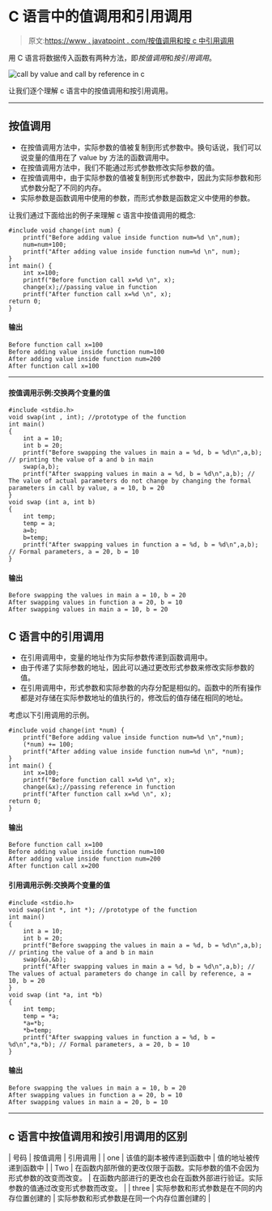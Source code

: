 # C 语言中的值调用和引用调用

> 原文:[https://www . javatpoint . com/按值调用和按 c 中引用调用](https://www.javatpoint.com/call-by-value-and-call-by-reference-in-c)

用 C 语言将数据传入函数有两种方法，即*按值调用*和*按引用调用*。

![call by value and call by reference in c](../Images/f95ed31c3190837ce384bb103398539c.png)

让我们逐个理解 c 语言中的按值调用和按引用调用。

* * *

## 按值调用

*   在按值调用方法中，实际参数的值被复制到形式参数中。换句话说，我们可以说变量的值用在了 value by 方法的函数调用中。
*   在按值调用方法中，我们不能通过形式参数修改实际参数的值。
*   在按值调用中，由于实际参数的值被复制到形式参数中，因此为实际参数和形式参数分配了不同的内存。
*   实际参数是函数调用中使用的参数，而形式参数是函数定义中使用的参数。

让我们通过下面给出的例子来理解 c 语言中按值调用的概念:

```
#include void change(int num) {  
    printf("Before adding value inside function num=%d \n",num);  
    num=num+100;  
    printf("After adding value inside function num=%d \n", num);  
}  
int main() {  
    int x=100;  
    printf("Before function call x=%d \n", x);  
    change(x);//passing value in function  
    printf("After function call x=%d \n", x);  
return 0;
} 
```

#### 输出

```
Before function call x=100
Before adding value inside function num=100
After adding value inside function num=200
After function call x=100

```

* * *

#### 按值调用示例:交换两个变量的值

```
#include <stdio.h>
void swap(int , int); //prototype of the function 
int main()
{
    int a = 10;
    int b = 20; 
    printf("Before swapping the values in main a = %d, b = %d\n",a,b); // printing the value of a and b in main
    swap(a,b);
    printf("After swapping values in main a = %d, b = %d\n",a,b); // The value of actual parameters do not change by changing the formal parameters in call by value, a = 10, b = 20
}
void swap (int a, int b)
{
    int temp; 
    temp = a;
    a=b;
    b=temp;
    printf("After swapping values in function a = %d, b = %d\n",a,b); // Formal parameters, a = 20, b = 10 
}

```

#### 输出

```
Before swapping the values in main a = 10, b = 20
After swapping values in function a = 20, b = 10
After swapping values in main a = 10, b = 20  

```

## C 语言中的引用调用

*   在引用调用中，变量的地址作为实际参数传递到函数调用中。
*   由于传递了实际参数的地址，因此可以通过更改形式参数来修改实际参数的值。
*   在引用调用中，形式参数和实际参数的内存分配是相似的。函数中的所有操作都是对存储在实际参数地址的值执行的，修改后的值存储在相同的地址。

考虑以下引用调用的示例。

```
#include void change(int *num) {  
    printf("Before adding value inside function num=%d \n",*num);  
    (*num) += 100;  
    printf("After adding value inside function num=%d \n", *num);  
}    
int main() {  
    int x=100;  
    printf("Before function call x=%d \n", x);  
    change(&x);//passing reference in function  
    printf("After function call x=%d \n", x);  
return 0;
} 
```

#### 输出

```
Before function call x=100
Before adding value inside function num=100
After adding value inside function num=200
After function call x=200

```

#### 引用调用示例:交换两个变量的值

```
#include <stdio.h>
void swap(int *, int *); //prototype of the function 
int main()
{
    int a = 10;
    int b = 20; 
    printf("Before swapping the values in main a = %d, b = %d\n",a,b); // printing the value of a and b in main
    swap(&a,&b);
    printf("After swapping values in main a = %d, b = %d\n",a,b); // The values of actual parameters do change in call by reference, a = 10, b = 20
}
void swap (int *a, int *b)
{
    int temp; 
    temp = *a;
    *a=*b;
    *b=temp;
    printf("After swapping values in function a = %d, b = %d\n",*a,*b); // Formal parameters, a = 20, b = 10 
}

```

#### 输出

```
Before swapping the values in main a = 10, b = 20
After swapping values in function a = 20, b = 10
After swapping values in main a = 20, b = 10  

```

* * *

## c 语言中按值调用和按引用调用的区别

| 号码 | 按值调用 | 引用调用 |
| one | 该值的副本被传递到函数中 | 值的地址被传递到函数中 |
| Two | 在函数内部所做的更改仅限于函数。实际参数的值不会因为形式参数的改变而改变。 | 在函数内部进行的更改也会在函数外部进行验证。实际参数的值通过改变形式参数而改变。 |
| three | 实际参数和形式参数是在不同的内存位置创建的 | 实际参数和形式参数是在同一个内存位置创建的 |